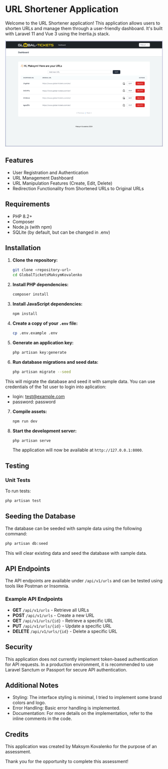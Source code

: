 # URL Shortener Application

Welcome to the URL Shortener application! This application allows users to shorten URLs and manage them through a user-friendly dashboard. It's built with Laravel 11 and Vue 3 using the Inertia.js stack.

![Dashboard Page](https://github.com/MMortymer/GlobalTicketsMaksymKovalenko/blob/main/public/images/dashboardScreenshot.png)

## Features

-   User Registration and Authentication
-   URL Management Dashboard
-   URL Manipulation Features (Create, Edit, Delete)
-   Redirection Functionality from Shortened URLs to Original URLs

## Requirements

-   PHP 8.2+
-   Composer
-   Node.js (with npm)
-   SQLite (by default, but can be changed in .env)

## Installation

1. **Clone the repository:**

    ```bash
    git clone <repository-url>
    cd GlobalTicketsMaksymKovalenko
    ```

2. **Install PHP dependencies:**

    ```bash
    composer install
    ```

3. **Install JavaScript dependencies:**

    ```bash
    npm install
    ```

4. **Create a copy of your `.env` file:**

    ```bash
    cp .env.example .env
    ```

5. **Generate an application key:**

    ```bash
    php artisan key:generate
    ```

6. **Run database migrations and seed data:**

    ```bash
    php artisan migrate --seed
    ```

This will migrate the database and seed it with sample data.
You can use credentials of the 1st user to login into aplication:

-   login: test@example.com
-   password: password

7. **Compile assets:**

    ```bash
    npm run dev
    ```

8. **Start the development server:**

    ```bash
    php artisan serve
    ```

    The application will now be available at `http://127.0.0.1:8000`.

## Testing

### Unit Tests

To run tests:

```bash
php artisan test
```

## Seeding the Database

The database can be seeded with sample data using the following command:

```bash
php artisan db:seed
```

This will clear existing data and seed the database with sample data.

## API Endpoints

The API endpoints are available under `/api/v1/urls` and can be tested using tools like Postman or Insomnia.

### Example API Endpoints

-   **GET** `/api/v1/urls` - Retrieve all URLs
-   **POST** `/api/v1/urls` - Create a new URL
-   **GET** `/api/v1/urls/{id}` - Retrieve a specific URL
-   **PUT** `/api/v1/urls/{id}` - Update a specific URL
-   **DELETE** `/api/v1/urls/{id}` - Delete a specific URL

## Security

This application does not currently implement token-based authentication for API requests. In a production environment, it is recommended to use Laravel Sanctum or Passport for secure API authentication.

## Additional Notes

-   Styling: The interface styling is minimal, I tried to implement some brand colors and logo.
-   Error Handling: Basic error handling is implemented.
-   Documentation: For more details on the implementation, refer to the inline comments in the code.

## Credits

This application was created by Maksym Kovalenko for the purpose of an assessment.

Thank you for the opportunity to complete this assessment!
